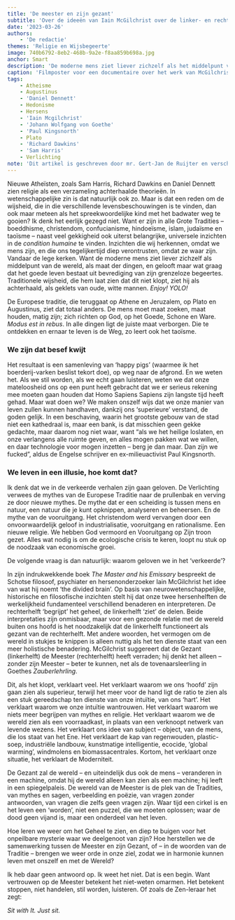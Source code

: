 ```yaml
---
title: 'De meester en zijn gezant'
subtitle: 'Over de ideeën van Iain McGilchrist over de linker- en rechterhersenhelft'
date: '2023-03-26'
authors:
    - 'De redactie'
themes: 'Religie en Wijsbegeerte'
image: 740b6792-8eb2-468b-9a2e-f8aa859b698a.jpg
anchor: Smart
description: 'De moderne mens ziet liever zichzelf als het middelpunt van de wereld. Maar is dat wel een slim idee? Traditionele wijsheid, die ons leert maat te houden en ons te richten op het Goede, Schone en Ware, zou weleens veel belangrijker kunnen zijn dan we denken. De oplossing voor de ecologische crisis ligt in het herstellen van de samenwerking tussen de Meester en zijn Gezant. Maar hoe leren we weer om het Geheel te zien?'
caption: 'Filmposter voor een documentaire over het werk van McGilchrist.'
tags:
    - Atheisme
    - Augustinus
    - 'Daniel Dennett'
    - Hedonisme
    - Hersens
    - 'Iain Mcgilchrist'
    - 'Johann Wolfgang von Goethe'
    - 'Paul Kingsnorth'
    - Plato
    - 'Richard Dawkins'
    - 'Sam Harris'
    - Verlichting
note: 'Dit artikel is geschreven door mr. Gert-Jan de Ruijter en verscheen oorspronkelijk op zijn *[persoonlijke website](https://gertjanderuijter.com/2020/05/13/de-meester-en-zijn-gezant/)*.'
---
```


Nieuwe Atheïsten, zoals Sam Harris, Richard Dawkins en Daniel Dennett zien religie als een verzameling achterhaalde theorieën. In wetenschappelijke zin is dat natuurlijk ook zo. Maar is dat een reden om de wijsheid, die in die verschillende levensbeschouwingen is te vinden, dan ook maar meteen als het spreekwoordelijke kind met het badwater weg te gooien? Ik denk het eerlijk gezegd niet. Want er zijn in alle Grote Tradities – boeddhisme, christendom, confucianisme, hindoeïsme, islam, judaïsme en taoïsme – naast veel gekkigheid ook uiterst belangrijke, universele inzichten in de _condition humaine_ te vinden. Inzichten die wij herkennen, omdat we mens zijn, en die ons tegelijkertijd diep verontrusten, omdat ze waar zijn. Vandaar de lege kerken. Want de moderne mens ziet liever zichzelf als middelpunt van de wereld, als maat der dingen, en gelooft maar wat graag dat het goede leven bestaat uit bevrediging van zijn grenzeloze begeertes. Traditionele wijsheid, die hem laat zien dat dit niet klopt, ziet hij als achterhaald, als geklets van oude, witte mannen. _Enjoy! YOLO!_

De Europese traditie, die teruggaat op Athene en Jeruzalem, op Plato en Augustinus, ziet dat totaal anders. De mens moet maat zoeken, maat houden, matig zijn; zich richten op God, op het Goede, Schone en Ware. _Modus est in rebus_. In alle dingen ligt de juiste maat verborgen. Die te ontdekken en ernaar te leven is de Weg, zo leert ook het taoïsme.


### We zijn dat besef kwijt

Het resultaat is een samenleving van ‘happy pigs’ (waarmee ik het boerderij-varken beslist tekort doe), op weg naar de afgrond. En we weten het. Als we stil worden, als we echt gaan luisteren, weten we dat onze mateloosheid ons op een punt heeft gebracht dat we er serieus rekening mee moeten gaan houden dat Homo Sapiens Sapiens zijn langste tijd heeft gehad. Maar wat doen we? We maken onszelf wijs dat we onze manier van leven zullen kunnen handhaven, dankzij ons ‘superieure’ verstand, de goden gelijk. In een beschaving, waarin het grootste gebouw van de stad niet een kathedraal is, maar een bank, is dat misschien geen gekke gedachte, maar daarom nog niet waar, want “als we het heilige loslaten, en onze verlangens alle ruimte geven, en alles mogen pakken wat we willen, en daar technologie voor mogen inzetten – berg je dan maar. Dan zijn we fucked”, aldus de Engelse schrijver en ex-milieuactivist Paul Kingsnorth.


### We leven in een illusie, hoe komt dat?

Ik denk dat we in de verkeerde verhalen zijn gaan geloven. De Verlichting verwees de mythes van de Europese Traditie naar de prullenbak en verving ze door nieuwe mythes. De mythe dat er een scheiding is tussen mens en natuur, een natuur die je kunt opknippen, analyseren en beheersen. En de mythe van de vooruitgang. Het christendom werd vervangen door een onvoorwaardelijk geloof in industrialisatie, vooruitgang en rationalisme. Een nieuwe religie. We hebben God vermoord en Vooruitgang op Zijn troon gezet. Alles wat nodig is om de ecologische crisis te keren, loopt nu stuk op de noodzaak van economische groei.

De volgende vraag is dan natuurlijk: waarom geloven we in het ‘verkeerde’?

In zijn indrukwekkende boek _The Master and his Emissary_ bespreekt de Schotse filosoof, psychiater en hersenonderzoeker Iain McGilchrist het idee van wat hij noemt ‘the divided brain’. Op basis van neurowetenschappelijke, historische en filosofische inzichten stelt hij dat onze twee hersenhelften de werkelijkheid fundamenteel verschillend benaderen en interpreteren. De rechterhelft ‘begrijpt’ het geheel, de linkerhelft ‘ziet’ de delen. Beide interpretaties zijn onmisbaar, maar voor een gezonde relatie met de wereld buiten ons hoofd is het noodzakelijk dat de linkerhelft functioneert als gezant van de rechterhelft. Met andere woorden, het vermogen om de wereld in stukjes te knippen is alleen nuttig als het ten dienste staat van een meer holistische benadering. McGilchrist suggereert dat de Gezant (linkerhelft) de Meester (rechterhelft) heeft verraden; hij denkt het alleen – zonder zijn Meester – beter te kunnen, net als de tovenaarsleerling in Goethes _Zauberlehrling_.

Dit, als het klopt, verklaart veel. Het verklaart waarom we ons ‘hoofd’ zijn gaan zien als superieur, terwijl het meer voor de hand ligt de ratio te zien als een stuk gereedschap ten dienste van onze intuïtie, van ons ‘hart’. Het verklaart waarom we onze intuïtie wantrouwen. Het verklaart waarom we niets meer begrijpen van mythes en religie. Het verklaart waarom we de wereld zien als een voorraadkast, in plaats van een verknoopt netwerk van levende wezens. Het verklaart ons idee van subject – object, van de mens, die los staat van het Ene. Het verklaart de kap van regenwouden, plastic-soep, industriële landbouw, kunstmatige intelligentie, ecocide, ‘global warming’, windmolens en biomassacentrales. Kortom, het verklaart onze situatie, het verklaart de Moderniteit.

De Gezant zal de wereld – en uiteindelijk dus ook de mens – veranderen in een machine, omdat hij de wereld alleen kan zien als een machine; hij leeft in een spiegelpaleis. De wereld van de Meester is de plek van de Tradities, van mythes en sagen, verbeelding en poëzie, van vragen zonder antwoorden, van vragen die zelfs geen vragen zijn. Waar tijd een cirkel is en het leven een ‘worden’, niet een puzzel, die we moeten oplossen; waar de dood geen vijand is, maar een onderdeel van het leven.

Hoe leren we weer om het Geheel te zien, en diep te buigen voor het onpeilbare mysterie waar we deelgenoot van zijn? Hoe herstellen we de samenwerking tussen de Meester en zijn Gezant, of – in de woorden van de Traditie – brengen we weer orde in onze ziel, zodat we in harmonie kunnen leven met onszelf en met de Wereld?

Ik heb daar geen antwoord op. Ik weet het niet. Dat is een begin.
Want vertrouwen op de Meester betekent het niet-weten omarmen. Het betekent stoppen, niet handelen, stil worden, luisteren. Of zoals de Zen-leraar het zegt:

*Sit with It. Just sit.*
